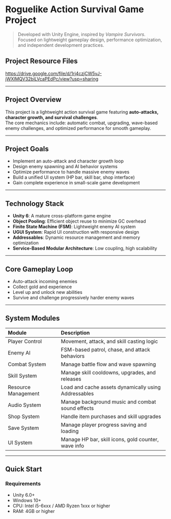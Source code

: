 #  Roguelike Action Survival Game Project

> Developed with Unity Engine, inspired by *Vampire Survivors*.  
> Focused on lightweight gameplay design, performance optimization, and independent development practices.

## Project Resource Files
https://drive.google.com/file/d/1rj4czjCW5vJ-jWXlMQV32biLVcaPEdPc/view?usp=sharing


---

##  Project Overview

This project is a lightweight action survival game featuring **auto-attacks, character growth, and survival challenges**.  
The core mechanics include: automatic combat, upgrading, wave-based enemy challenges, and optimized performance for smooth gameplay.

---

##  Project Goals

- Implement an auto-attack and character growth loop
- Design enemy spawning and AI behavior systems
- Optimize performance to handle massive enemy waves
- Build a unified UI system (HP bar, skill bar, shop interface)
- Gain complete experience in small-scale game development

---

##  Technology Stack

- **Unity 6**: A mature cross-platform game engine
- **Object Pooling**: Efficient object reuse to minimize GC overhead
- **Finite State Machine (FSM)**: Lightweight enemy AI system
- **UGUI System**: Rapid UI construction with responsive design
- **Addressables**: Dynamic resource management and memory optimization
- **Service-Based Modular Architecture**: Low coupling, high scalability

---

##  Core Gameplay Loop

- Auto-attack incoming enemies
- Collect gold and experience
- Level up and unlock new abilities
- Survive and challenge progressively harder enemy waves

---

##  System Modules

| Module | Description |
| :--- | :--- |
| Player Control | Movement, attack, and skill casting logic |
| Enemy AI | FSM-based patrol, chase, and attack behaviors |
| Combat System | Manage battle flow and wave spawning |
| Skill System | Manage skill cooldowns, upgrades, and releases |
| Resource Management | Load and cache assets dynamically using Addressables |
| Audio System | Manage background music and combat sound effects |
| Shop System | Handle item purchases and skill upgrades |
| Save System | Manage player progress saving and loading |
| UI System | Manage HP bar, skill icons, gold counter, wave info |

---

##  Quick Start

### Requirements

- Unity 6.0+
- Windows 10+
- CPU: Intel i5-6xxx / AMD Ryzen 1xxx or higher
- RAM: 4GB or higher
